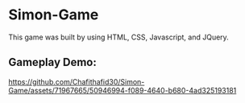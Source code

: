 # Simon-Game
This game was built by using HTML, CSS, Javascript, and JQuery.



## Gameplay Demo:


https://github.com/Chafithafid30/Simon-Game/assets/71967665/50946994-f089-4640-b680-4ad325193181
